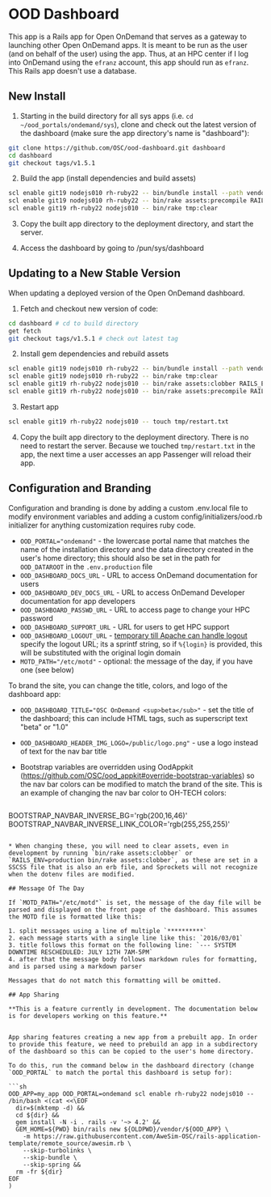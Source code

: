 # OOD Dashboard

This app is a Rails app for Open OnDemand that serves as a gateway to launching other Open OnDemand apps. It is meant to be run as the user (and on behalf of the user) using the app. Thus, at an HPC center if I log into OnDemand using the `efranz` account, this app should run as `efranz`. This Rails app doesn't use a database.

## New Install


1. Starting in the build directory for all sys apps (i.e. `cd ~/ood_portals/ondemand/sys`), clone and check out the latest version of the dashboard (make sure the app directory's name is "dashboard"):

  ```sh
  git clone https://github.com/OSC/ood-dashboard.git dashboard
  cd dashboard
  git checkout tags/v1.5.1
  ```

2. Build the app (install dependencies and build assets)

  ```sh
  scl enable git19 nodejs010 rh-ruby22 -- bin/bundle install --path vendor/bundle
  scl enable git19 nodejs010 rh-ruby22 -- bin/rake assets:precompile RAILS_ENV=production
  scl enable git19 rh-ruby22 nodejs010 -- bin/rake tmp:clear
  ```

3. Copy the built app directory to the deployment directory, and start the server.

4. Access the dashboard by going to /pun/sys/dashboard


## Updating to a New Stable Version

When updating a deployed version of the Open OnDemand dashboard.


1. Fetch and checkout new version of code:

  ```sh
  cd dashboard # cd to build directory
  get fetch
  git checkout tags/v1.5.1 # check out latest tag
  ```

2. Install gem dependencies and rebuild assets

  ```sh
  scl enable git19 nodejs010 rh-ruby22 -- bin/bundle install --path vendor/bundle
  scl enable git19 nodejs010 rh-ruby22 -- bin/rake tmp:clear
  scl enable git19 rh-ruby22 nodejs010 -- bin/rake assets:clobber RAILS_ENV=production
  scl enable git19 rh-ruby22 nodejs010 -- bin/rake assets:precompile RAILS_ENV=production
  ```

3. Restart app

  ```sh
  scl enable git19 rh-ruby22 nodejs010 -- touch tmp/restart.txt
  ```

4. Copy the built app directory to the deployment directory. There is no need to restart the server. Because we touched `tmp/restart.txt` in the app, the next time a user accesses an app Passenger will reload their app.

## Configuration and Branding

Configuration and branding is done by adding a custom .env.local file to modify
environment variables and adding a custom config/initializers/ood.rb initializer
for anything customization requires ruby code.

* `OOD_PORTAL="ondemand"` - the lowercase portal name that matches the name of the installation directory and the data directory created in the user's home directory; this should also be set in the path for `OOD_DATAROOT` in the `.env.production` file
* `OOD_DASHBOARD_DOCS_URL` - URL to access OnDemand documentation for users
* `OOD_DASHBOARD_DEV_DOCS_URL` - URL to access OnDemand Developer documentation for app developers
* `OOD_DASHBOARD_PASSWD_URL` - URL to access page to change your HPC password
* `OOD_DASHBOARD_SUPPORT_URL` - URL for users to get HPC support
* `OOD_DASHBOARD_LOGOUT_URL` - [temporary till Apache can handle logout](https://github.com/OSC/ood-dashboard/issues/34) specify the logout URL; its a sprintf string, so if `%{login}` is provided, this will be substituted with the original login domain
* `MOTD_PATH="/etc/motd"` - optional: the message of the day, if you have one (see below)

To brand the site, you can change the title, colors, and logo of the dashboard app:

* `OOD_DASHBOARD_TITLE="OSC OnDemand <sup>beta</sub>"` - set the title of the dashboard; this can include HTML tags, such as superscript text "beta" or "1.0"
* `OOD_DASHBOARD_HEADER_IMG_LOGO=/public/logo.png"` - use a logo instead of text for the nav bar title
* Bootstrap variables are overridden using OodAppkit (https://github.com/OSC/ood_appkit#override-bootstrap-variables) so the nav bar colors can be modified to match the brand of the site. This is an example of changing the nav bar color to OH-TECH colors:

    ```
BOOTSTRAP_NAVBAR_INVERSE_BG='rgb(200,16,46)'
BOOTSTRAP_NAVBAR_INVERSE_LINK_COLOR='rgb(255,255,255)'
```

* When changing these, you will need to clear assets, even in development by running `bin/rake assets:clobber` or `RAILS_ENV=production bin/rake assets:clobber`, as these are set in a SSCSS file that is also an erb file, and Sprockets will not recognize when the dotenv files are modified.

## Message Of The Day

If `MOTD_PATH="/etc/motd"` is set, the message of the day file will be parsed and displayed on the front page of the dashboard. This assumes the MOTD file is formatted like this:

1. split messages using a line of multiple `**********`
2. each message starts with a single line like this: `2016/03/01`
3. title follows this format on the following line: `--- SYSTEM DOWNTIME RESCHEDULED: JULY 12TH 7AM-5PM`
4. after that the message body follows markdown rules for formatting, and is parsed using a markdown parser

Messages that do not match this formatting will be omitted.

## App Sharing

**This is a feature currently in development. The documentation below is for developers working on this feature.**


App sharing features creating a new app from a prebuilt app. In order to provide this feature, we need to prebuild an app in a subdirectory of the dashboard so this can be copied to the user's home directory.

To do this, run the command below in the dashboard directory (change `OOD_PORTAL` to match the portal this dashboard is setup for):

```sh
OOD_APP=my_app OOD_PORTAL=ondemand scl enable rh-ruby22 nodejs010 -- /bin/bash <(cat <<\EOF
  dir=$(mktemp -d) &&
  cd ${dir} &&
  gem install -N -i . rails -v '~> 4.2' &&
  GEM_HOME=${PWD} bin/rails new ${OLDPWD}/vendor/${OOD_APP} \
    -m https://raw.githubusercontent.com/AweSim-OSC/rails-application-template/remote_source/awesim.rb \
    --skip-turbolinks \
    --skip-bundle \
    --skip-spring &&
  rm -fr ${dir}
EOF
)
```
